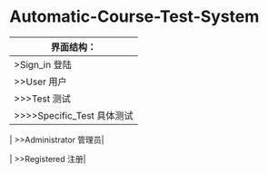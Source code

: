 # Automatic-Course-Test-System
| 界面结构：|
| --------- |
| >Sign_in 登陆|
| >>User 用户|
| >>>Test 测试|
| >>>>Specific_Test 具体测试|

| >>Administrator 管理员|

| >>Registered 注册|

